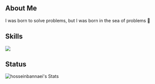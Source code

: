 ## About Me
I was born to solve problems, but I was born in the sea of problems 🔧

## Skills
<p align="left">
 <a href="https://github.com/saeed-54996">
   <img src="https://skillicons.dev/icons?i=html,css,php,git,github,mysql,blender,figma,ps,ai,pr,ae,linux,py" />
 </a>
</p>

## Status
![hosseinbannaei's Stats](https://github-readme-stats.vercel.app/api?username=saeed-54996&theme=nord&show_icons=true&hide_border=true&count_private=true)

<!--
**saeed-54996/saeed-54996** is a ✨ _special_ ✨ repository because its `README.md` (this file) appears on your GitHub profile.

Here are some ideas to get you started:

- 🔭 I’m currently working on ...
- 🌱 I’m currently learning ...
- 👯 I’m looking to collaborate on ...
- 🤔 I’m looking for help with ...
- 💬 Ask me about ...
- 📫 How to reach me: ...
- 😄 Pronouns: ...
- ⚡ Fun fact: ...
-->
